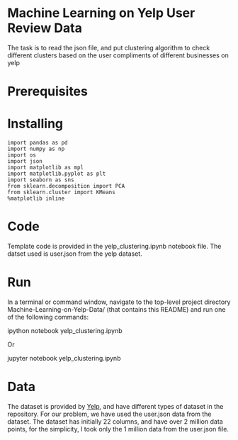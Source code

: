 # Machine Learning on Yelp User Review Data

The task is to read the json file, and put clustering algorithm to check different clusters based on the user compliments of different businesses on yelp

# Prerequisites

# Installing

```Libraries
import pandas as pd
import numpy as np
import os
import json
import matplotlib as mpl
import matplotlib.pyplot as plt
import seaborn as sns
from sklearn.decomposition import PCA
from sklearn.cluster import KMeans
%matplotlib inline
```
# Code

Template code is provided in the yelp_clustering.ipynb notebook file. The datset used is user.json from the yelp dataset. 

# Run

In a terminal or command window, navigate to the top-level project directory Machine-Learning-on-Yelp-Data/ (that contains this README) and run one of the following commands:

ipython notebook yelp_clustering.ipynb

Or

jupyter notebook yelp_clustering.ipynb

# Data

The dataset is provided by <a href="https://www.yelp.com/dataset/challenge">Yelp</a>, and have different types of dataset in the repository. For our problem, we have used the user.json data from the dataset. The dataset has initially 22 columns, and have over 2 million data points, for the simplicity, I took only the 1 million data from the user.json file.




